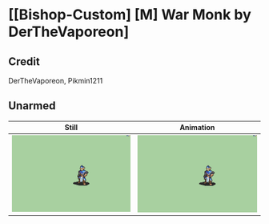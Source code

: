 # [\[Bishop-Custom\] \[M\] War Monk by DerTheVaporeon]

## Credit

DerTheVaporeon, Pikmin1211
	
## Unarmed

| Still | Animation |
| :---: | :-------: |
| ![Unarmed still](./Unarmed_000.png) | ![Unarmed animation](./Unarmed.gif) |
